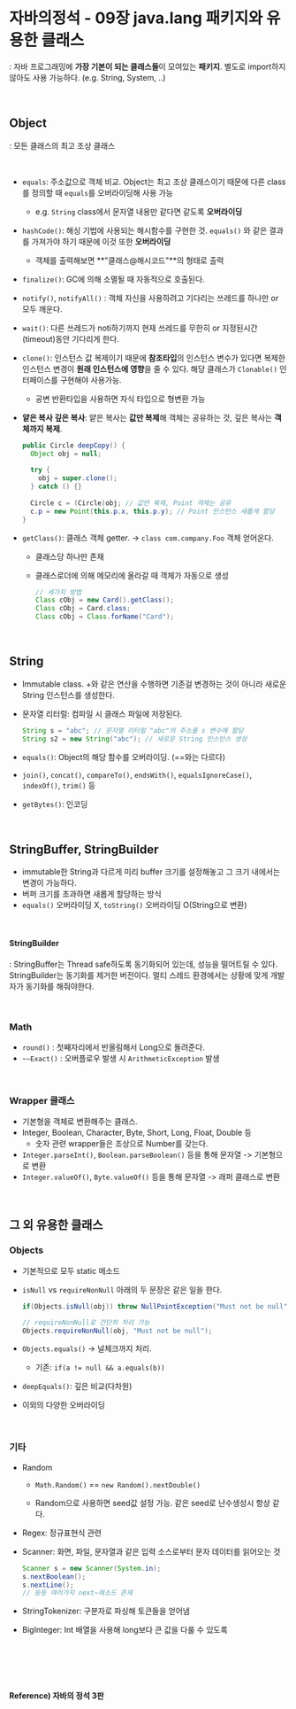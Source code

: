 # 자바의정석 - 09장 java.lang 패키지와 유용한 클래스

: 자바 프로그래밍에 **가장 기본이 되는 클래스들**이 모여있는 **패키지**. 별도로 import하지 않아도 사용 가능하다. (e.g. String, System, ..)

<br>

## Object

: 모든 클래스의 최고 조상 클래스

<br>

* `equals`: 주소값으로 객체 비교. Object는 최고 조상 클래스이기 때문에 다른 class를 정의할 때 `equals`를 오버라이딩해 사용 가능

  * e.g. `String` class에서 문자열 내용만 같다면 같도록 **오버라이딩**

* `hashCode()`: 해싱 기법에 사용되는 해시함수를 구현한 것. `equals()` 와 같은 결과를 가져가야 하기 때문에 이것 또한 **오버라이딩**

  * 객체를 출력해보면 **"클래스@해시코드"**의 형태로 출력

* `finalize()`: GC에 의해 소멸될 때 자동적으로 호출된다.

* `notify()`, `notifyAll()` : 객체 자신을 사용하려고 기다리는 쓰레드를 하나만 or 모두 깨운다.

* `wait()`: 다른 쓰레드가 noti하기까지 현재 쓰레드를 무한히 or 지정된시간(timeout)동안 기다리게 한다.

* `clone()`: 인스턴스 값 복제이기 때문에 **참조타입**의 인스턴스 변수가 있다면 복제한 인스턴스 변경이 **원래 인스턴스에 영향**을 줄 수 있다. 해당 클래스가 `Clonable()` 인터페이스를 구현해야 사용가능.

  * 공변 반환타입을 사용하면 자식 타입으로 형변환 가능

* **얕은 복사 깊은 복사**: 얕은 복사는 **값만 복제**해 객체는 공유하는 것, 깊은 복사는 **객체까지 복제**.

  ```java
  public Circle deepCopy() {
    Object obj = null;
    
    try {
      obj = super.clone();
    } catch () {}
    
    Circle c = (Circle)obj; // 값만 복제, Point 객체는 공유
    c.p = new Point(this.p.x, this.p.y); // Point 인스턴스 새롭게 할당
  }
  ```

* `getClass()`: 클래스 객체 getter. -> `class com.company.Foo` 객체 얻어온다. 

  * 클래스당 하나만 존재

  * 클래스로더에 의해 메모리에 올라갈 때 객체가 자동으로 생성

    ```java
    // 세가지 방법
    Class cObj = new Card().getClass();
    Class cObj = Card.class;
    Class cObj = Class.forName("Card");

<br>

## String

* Immutable class. +와 같은 연산을 수행하면 기존걸 변경하는 것이 아니라 새로운 String 인스턴스를 생성한다.

* 문자열 리터럴: 컴파일 시 클래스 파일에 저장된다.

  ```java
  String s = "abc"; // 문자열 리터럴 "abc"의 주소를 s 변수에 할당
  String s2 = new String("abc"); // 새로운 String 인스턴스 생성
  ```

* `equals()`: Object의 해당 함수를 오버라이딩. (==와는 다르다)

* `join()`, `concat()`, `compareTo()`, `endsWith()`, `equalsIgnoreCase()`, `indexOf()`, `trim()` 등

* `getBytes()`: 인코딩

<br>

## StringBuffer, StringBuilder

* immutable한 String과 다르게 미리 buffer 크기를 설정해놓고 그 크기 내에서는 변경이 가능하다.
* 버퍼 크기를 초과하면 새롭게 할당하는 방식
* `equals()` 오버라이딩 X, `toString()` 오버라이딩 O(String으로 변환)

<br>

#### StringBuilder

: StringBuffer는 Thread safe하도록 동기화되어 있는데, 성능을 떨어트릴 수 있다. StringBuilder는 동기화를 제거한 버전이다. 멀티 스레드 환경에서는 상황에 맞게 개발자가 동기화를 해줘야한다.

<br>

### Math

* `round()` : 첫째자리에서 반올림해서 Long으로 돌려준다.
* `~~Exact()` : 오버플로우 발생 시 `ArithmeticException` 발생

<br>

### Wrapper 클래스

* 기본형을 객체로 변환해주는 클래스. 
* Integer, Boolean, Character, Byte, Short, Long, Float, Double 등
  * 숫자 관련 wrapper들은 조상으로 Number를 갖는다.
* `Integer.parseInt()`, `Boolean.parseBoolean()` 등을 통해 문자열 -> 기본형으로 변환
* `Integer.valueOf()`, `Byte.valueOf()` 등을 통해 문자열 -> 래퍼 클래스로 변환

<br>

## 그 외 유용한 클래스

### Objects

* 기본적으로 모두 static 메소드

* `isNull` vs `requireNonNull` 아래의 두 문장은 같은 일을 한다.

  ```java
  if(Objects.isNull(obj)) throw NullPointException("Must not be null");
  
  // requireNonNull로 간단히 처리 가능 
  Objects.requireNonNull(obj, "Must not be null");
  ```

* `Objects.equals()` -> 널체크까지 처리.

  * 기존: `if(a != null && a.equals(b))`

* `deepEquals()`: 깊은 비교(다차원)

* 이외의 다양한 오버라이딩

<br>

### 기타

* Random

  * `Math.Random()` == `new Random().nextDouble()`

  * Random으로 사용하면 seed값 설정 가능. 같은 seed로 난수생성시 항상 같다.

* Regex: 정규표현식 관련

* Scanner: 화면, 파일, 문자열과 같은 입력 소스로부터 문자 데이터를 읽어오는 것

  ```java
  Scanner s = new Scanner(System.in);
  s.nextBoolean();
  s.nextLine();
  // 등등 여러가지 next~메소드 존재
  ```

* StringTokenizer: 구분자로 파싱해 토큰들을 얻어냄

* BigInteger: Int 배열을 사용해 long보다 큰 값을 다룰 수 있도록

<br>

<br><br>

#### Reference) 자바의 정석 3판